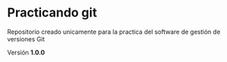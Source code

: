 # Practicando git

Repositorio creado unicamente para la practica del software de gestión de versiones Git

Versión **1.0.0**

